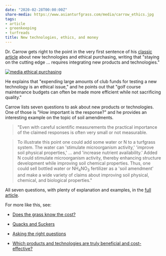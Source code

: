 ```yaml
---
date: "2020-02-28T00:00:00Z"
share-media: https://www.asianturfgrass.com/media/carrow_ethics.jpg
tags:
- article
- greenkeeping
- turfreads
title: New technologies, ethics, and money
---
```


Dr. Carrow gets right to the point in the very first sentence of his [classic article](http://gsrpdf.lib.msu.edu/ticpdf.py?file=/2000s/2000/000517.pdf) about new technologies and ethical purchasing, writing that "staying on the cutting edge ... requires integrating new products and technologies."

[![media ethical purchasing](/media/carrow_ethics.jpg)](http://gsrpdf.lib.msu.edu/ticpdf.py?file=/2000s/2000/000517.pdf)

He explains that "expending large amounts of club funds for testing a new technology is an ethical issue," and he points out that "golf course maintenance budgets can often be made more efficient while not sacrificing quality." 

Carrow lists seven questions to ask about new products or technologies. One of those is "How important is the response?" and he provides an interesting example on the topic of soil amendments.

> "Even with careful scientific measurements the practical importance of the claimed responses is often very small or not measurable.

> To illustrate this point one could add some water or N to a turfgrass system. The water can 'stimulate microorganism activity,' 'improve soil physical properties,' ... and 'increase nutrient availability.' Added N could stimulate microorganism activity, thereby enhancing structure development while improving soil chemical properties. Thus, one could sell bottled water or NH<sub>4</sub>NO<sub>3</sub> fertilizer as a 'soil amendment' and make a wide variety of claims about improving soil physical, chemical, and biological properties."

All seven questions, with plenty of explanation and examples, in the [full article](http://gsrpdf.lib.msu.edu/ticpdf.py?file=/2000s/2000/000517.pdf).

For more like this, see:

* [Does the grass know the cost?](http://gsrpdf.lib.msu.edu/ticpdf.py?file=/2010s/2010/100532.pdf) 

* [Quacks and Suckers](https://www.asianturfgrass.com/2020-02-24-quacks-and-suckers/)

* [Asking the right questions](https://www.asianturfgrass.com/2020-02-26-asking-the-right-questions/)

* [Which products and technologies are truly beneficial and cost-effective?](https://www.blog.asianturfgrass.com/2016/02/which-products-and-technologies-are-truly-beneficial-and-cost-effective-1.html)

